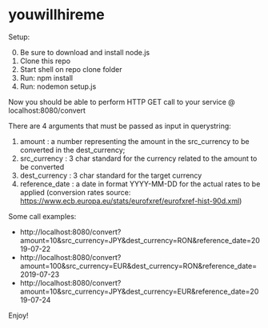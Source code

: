 # youwillhireme

Setup:

 0. Be sure to download and install node.js
 1. Clone this repo
 2. Start shell on repo clone folder
 3. Run: npm install
 4. Run: nodemon setup.js
 
Now you should be able to perform HTTP GET call to your service @ localhost:8080/convert

There are 4 arguments that must be passed as input in querystring:
 1. amount : a number representing the amount in the src_currency to be converted in the dest_currency;
 2. src_currency : 3 char standard for the currency related to the amount to be converted
 3. dest_currency : 3 char standard for the target currency
 4. reference_date : a date in format YYYY-MM-DD for the actual rates to be applied (conversion rates source: https://www.ecb.europa.eu/stats/eurofxref/eurofxref-hist-90d.xml)

Some call examples:
 - http://localhost:8080/convert?amount=10&src_currency=JPY&dest_currency=RON&reference_date=2019-07-22
 - http://localhost:8080/convert?amount=100&src_currency=EUR&dest_currency=RON&reference_date=2019-07-23
 - http://localhost:8080/convert?amount=10&src_currency=JPY&dest_currency=EUR&reference_date=2019-07-24 
 
Enjoy!